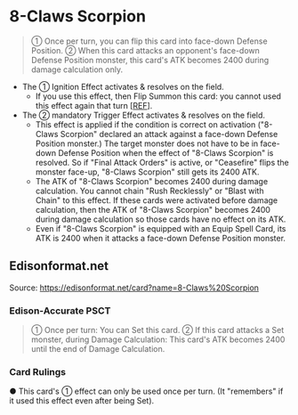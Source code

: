 # 8-Claws Scorpion

> ① Once per turn, you can flip this card into face-down Defense Position. ② When this card attacks an opponent's face-down Defense Position monster, this card's ATK becomes 2400 during damage calculation only.

*   The ① Ignition Effect activates & resolves on the field.
    *   If you use this effect, then Flip Summon this card: you cannot used this effect again that turn \[[REF](https://www.edisonformat.com/home/basic-strategy-flip-flop-fundamentals)\].
*   The ② mandatory Trigger Effect activates & resolves on the field.
    *   This effect is applied if the condition is correct on activation ("8-Claws Scorpion" declared an attack against a face-down Defense Position monster.) The target monster does not have to be in face-down Defense Position when the effect of "8-Claws Scorpion" is resolved. So if "Final Attack Orders" is active, or "Ceasefire" flips the monster face-up, "8-Claws Scorpion" still gets its 2400 ATK.
    *   The ATK of "8-Claws Scorpion" becomes 2400 during damage calculation. You cannot chain "Rush Recklessly" or "Blast with Chain" to this effect. If these cards were activated before damage calculation, then the ATK of "8-Claws Scorpion" becomes 2400 during damage calculation so those cards have no effect on its ATK.
    *   Even if "8-Claws Scorpion" is equipped with an Equip Spell Card, its ATK is 2400 when it attacks a face-down Defense Position monster.

## Edisonformat.net

Source: https://edisonformat.net/card?name=8-Claws%20Scorpion

### Edison-Accurate PSCT

> ① Once per turn: You can Set this card.
> ② If this card attacks a Set monster, during Damage Calculation:
> This card's ATK becomes 2400 until the end of Damage Calculation.

### Card Rulings

● This card's ① effect can only be used once per turn.
(It "remembers" if it used this effect even after being Set).
            